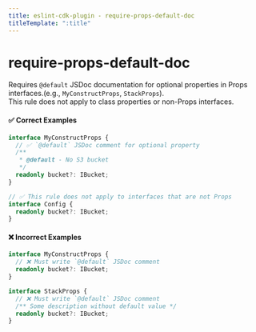 ```yaml
---
title: eslint-cdk-plugin - require-props-default-doc
titleTemplate: ":title"
---
```


# require-props-default-doc

Requires `@default` JSDoc documentation for optional properties in Props interfaces.(e.g., `MyConstructProps`, `StackProps`).  
This rule does not apply to class properties or non-Props interfaces.

#### ✅ Correct Examples

```ts
interface MyConstructProps {
  // ✅ `@default` JSDoc comment for optional property
  /**
   * @default - No S3 bucket
   */
  readonly bucket?: IBucket;
}

// ✅ This rule does not apply to interfaces that are not Props
interface Config {
  readonly bucket?: IBucket;
}
```

#### ❌ Incorrect Examples

```ts
interface MyConstructProps {
  // ❌ Must write `@default` JSDoc comment
  readonly bucket?: IBucket;
}
```

```ts
interface StackProps {
  // ❌ Must write `@default` JSDoc comment
  /** Some description without default value */
  readonly bucket?: IBucket;
}
```
